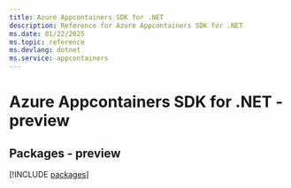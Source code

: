 ```yaml
---
title: Azure Appcontainers SDK for .NET
description: Reference for Azure Appcontainers SDK for .NET
ms.date: 01/22/2025
ms.topic: reference
ms.devlang: dotnet
ms.service: appcontainers
---
```

# Azure Appcontainers SDK for .NET - preview
## Packages - preview
[!INCLUDE [packages](appcontainers-index.md)]